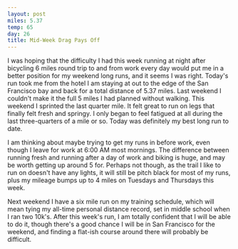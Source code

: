 ```yaml
---
layout: post
miles: 5.37
temp: 65
day: 26
title: Mid-Week Drag Pays Off
---
```

I was hoping that the difficulty I had this week running at night after bicycling 6 miles round trip to and from work every day would put me in a better position for my weekend long runs, and it seems I was right. Today's run took me from the hotel I am staying at out to the edge of the San Francisco bay and back for a total distance of 5.37 miles. Last weekend I couldn't make it the full 5 miles I had planned without walking. This weekend I sprinted the last quarter mile. It felt great to run on legs that finally felt fresh and springy. I only began to feel fatigued at all during the last three-quarters of a mile or so. Today was definitely my best long run to date.

I am thinking about maybe trying to get my runs in before work, even though I leave for work at 6:00 AM most mornings. The difference between running fresh and running after a day of work and biking is huge, and may be worth getting up around 5 for. Perhaps not though, as the trail I like to run on doesn't have any lights, it will still be pitch black for most of my runs, plus my mileage bumps up to 4 miles on Tuesdays and Thursdays this week.

Next weekend I have a six mile run on my training schedule, which will mean tying my all-time personal distance record, set in middle school when I ran two 10k's. After this week's run, I am totally confident that I will be able to do it, though there's a good chance I will be in San Francisco for the weekend, and finding a flat-ish course around there will probably be difficult.